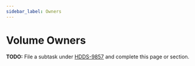 ```yaml
---
sidebar_label: Owners
---
```


# Volume Owners

**TODO:** File a subtask under [HDDS-9857](https://issues.apache.org/jira/browse/HDDS-9857) and complete this page or section.
